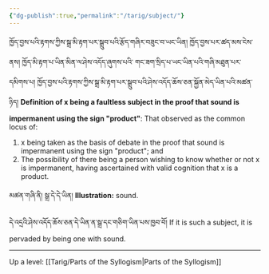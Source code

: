 ```yaml
---
{"dg-publish":true,"permalink":"/tarig/subject/"}
---
```


ཁྱོད་བྱས་པའི་རྟགས་ཀྱིས་སྒྲ་མི་རྟག་པར་སྒྲུབ་པའི་རྩོད་གཞིར་བཟུང་བ་ཡང་ཡིན། ཁྱོད་བྱས་པར་ཚད་མས་ངེས་ནས། ཁྱོད་མི་རྟག་པ་ཡིན་མིན་ལ་ཤེས་འདོད་ཞུགས་པའི་
གང་ཟག་སྲིད་པ་ཡང་ཡིན་པའི་གཞི་མཐུན་པར་དམིགས་པ། ཁྱོད་བྱས་པའི་རྟགས་ཀྱིས་སྒྲ་མི་རྟག་པར་སྒྲུབ་པའི་ཤེས་འདོད་ཆོས་ཅན་སྐྱོན་མེད་ཡིན་པའི་མཚན་ཉིད།
**Definition of x being a faultless subject in the proof that sound is impermanent using the sign "product"**:
That observed as the common locus of:
 1. x being taken as the basis of debate in the proof that sound is impermanent using the sign "product"; and
 2. The possibility of there being a person wishing to know whether or not x is impermanent, having ascertained with valid cognition that x is a product.

མཚན་གཞི་ནི། སྒྲ་དེ་དེ་ཡིན།
**Illustration:** sound.

དེ་འདྲའི་ཤེས་འདོད་ཆོས་ཅན་དེ་ཡིན་ན་སྒྲ་དང་གཅིག་ཡིན་པས་ཁྱབ་བོ།
If it is such a subject, it is pervaded by being one with sound.


---
Up a level: [[Tarig/Parts of the Syllogism\|Parts of the Syllogism]]